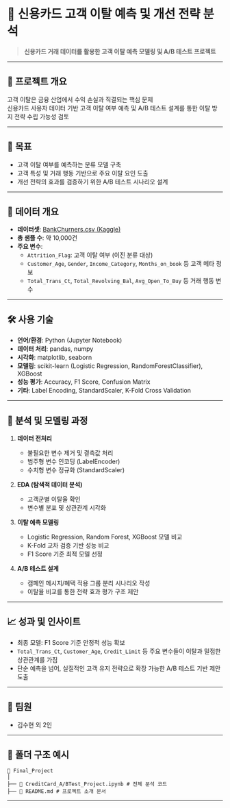 # 🧠 신용카드 고객 이탈 예측 및 개선 전략 분석

> **신용카드 거래 데이터를 활용한 고객 이탈 예측 모델링 및 A/B 테스트 프로젝트**

---

## 📌 프로젝트 개요

고객 이탈은 금융 산업에서 수익 손실과 직결되는 핵심 문제 
<br />
신용카드 사용자 데이터 기반 고객 이탈 여부 예측 및 A/B 테스트 설계를 통한 이탈 방지 전략 수립 가능성 검토

---

## 🎯 목표

- 고객 이탈 여부를 예측하는 분류 모델 구축  
- 고객 특성 및 거래 행동 기반으로 주요 이탈 요인 도출  
- 개선 전략의 효과를 검증하기 위한 A/B 테스트 시나리오 설계

---

## 📂 데이터 개요

- **데이터셋**: [BankChurners.csv (Kaggle)](https://www.kaggle.com/datasets/sakshigoyal7/credit-card-customers)  
- **총 샘플 수**: 약 10,000건  
- **주요 변수**:
  - `Attrition_Flag`: 고객 이탈 여부 (이진 분류 대상)
  - `Customer_Age`, `Gender`, `Income_Category`, `Months_on_book` 등 고객 메타 정보
  - `Total_Trans_Ct`, `Total_Revolving_Bal`, `Avg_Open_To_Buy` 등 거래 행동 변수

---

## 🛠 사용 기술

- **언어/환경**: Python (Jupyter Notebook)
- **데이터 처리**: pandas, numpy
- **시각화**: matplotlib, seaborn
- **모델링**: scikit-learn (Logistic Regression, RandomForestClassifier), XGBoost
- **성능 평가**: Accuracy, F1 Score, Confusion Matrix
- **기타**: Label Encoding, StandardScaler, K-Fold Cross Validation

---

## 🧪 분석 및 모델링 과정

1. **데이터 전처리**
   - 불필요한 변수 제거 및 결측값 처리
   - 범주형 변수 인코딩 (LabelEncoder)
   - 수치형 변수 정규화 (StandardScaler)

2. **EDA (탐색적 데이터 분석)**
   - 고객군별 이탈율 확인
   - 변수별 분포 및 상관관계 시각화

3. **이탈 예측 모델링**
   - Logistic Regression, Random Forest, XGBoost 모델 비교
   - K-Fold 교차 검증 기반 성능 비교
   - F1 Score 기준 최적 모델 선정

4. **A/B 테스트 설계**
   - 캠페인 메시지/혜택 적용 그룹 분리 시나리오 작성
   - 이탈율 비교를 통한 전략 효과 평가 구조 제안

---

## 📈 성과 및 인사이트

- 최종 모델: F1 Score 기준 안정적 성능 확보
- `Total_Trans_Ct`, `Customer_Age`, `Credit_Limit` 등 주요 변수들이 이탈과 밀접한 상관관계를 가짐
- 단순 예측을 넘어, 실질적인 고객 유지 전략으로 확장 가능한 A/B 테스트 기반 제안 도출

---
 
## 👤 팀원

- 김수현 외 2인

---

## 📌 폴더 구조 예시
```
📁 Final_Project
│
├── 📜 CreditCard_A/BTest_Project.ipynb # 전체 분석 코드
├── 📜 README.md # 프로젝트 소개 문서
```

---
